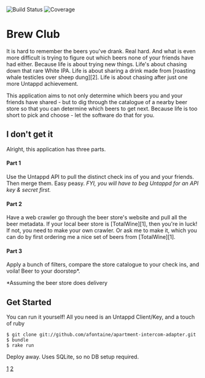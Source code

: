 ![Build Status](https://travis-ci.org/Jtfinlay/BrewClub.svg?branch=master)
![Coverage](https://codecov.io/github/Jtfinlay/BrewClub/coverage.svg?precision=0)

# Brew Club

It is hard to remember the beers you've drank. Real hard. And what is even more difficult is trying to figure out which beers none of your friends have had either. Because life is about trying new things. Life's about chasing down that rare White IPA. Life is about sharing a drink made from [roasting whale testicles over sheep dung][2]. Life is about chasing after just one more Untappd achievement.

This application aims to not only determine which beers you and your friends have shared - but to dig through the catalogue of a nearby beer store so that you can determine which beers to get next. Because life is too short to pick and choose - let the software do that for you.

## I don't get it

Alright, this application has three parts.

#### Part 1

Use the Untappd API to pull the distinct check ins of you and your friends. Then merge them. Easy peasy. *FYI, you will have to beg Untappd for an API key & secret first.*

#### Part 2

Have a web crawler go through the beer store's website and pull all the beer metadata. If your local beer store is [TotalWine][1], then you're in luck! If not, you need to make your own crawler. Or ask me to make it, which you can do by first ordering me a nice set of beers from [TotalWine][1].

#### Part 3

Apply a bunch of filters, compare the store catalogue to your check ins, and voila! Beer to your doorstep*.


*Assuming the beer store does delivery

## Get Started

You can run it yourself! All you need is an Untappd Client/Key, and a touch of ruby

```shell
$ git clone git://github.com/afontaine/apartment-intercom-adapter.git
$ bundle
$ rake run
```

Deploy away. Uses SQLite, so no DB setup required.

[1](http://www.totalwine.com)
[2](http://www.bbc.com/news/blogs-news-from-elsewhere-30777516)


